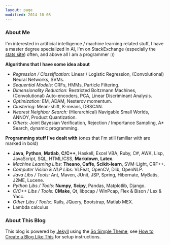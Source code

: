 ```yaml
---
layout: page
modified: 2014-10-08
---
```

### About Me
I'm interested in artificial intelligence / machine learning related stuff, I have a master degree specialized in AI, I'm on StackExchange (especially the [stats site](http://stats.stackexchange.com/users/95569/dontloo)) often, and above all I am a programmer :))

**Algorithms that I have some idea about** 

- *Regression / Classification:* Linear / Logistic Regression, (Convolutional) Neural Networks, SVMs.
- *Sequential Models:* CRFs, HMMs, Particle Filtering.
- *Dimensionality Reduction:* Restricted Boltzmann Machines, (Convolutional) Auto-encoders, PCA, Linear Discriminant Analysis.
- *Optimization:* EM, ADAM, Nesterov momentum.
- *Clustering:* Mean-shift, K-means, DBSCAN.
- *Nearest Neighbor Search:* (Hierarchical) Navigable Small Worlds, ANNOY, Product Quantization.
- *Others:* Joint Bayesian Verification, Rejection / Importance Sampling, A\* Search, dynamic programming.

**Programming stuff I've dealt with** (ones that I'm still familiar with are marked in bold)  

- **Java**, **Python**, **Matlab**, **C/C++**, Haskell, Excel VBA, Ruby, C#, AWK, Lisp, JavaScript, SQL, HTML/CSS, **Markdown**, **Latex**.
- *Machine Learning Libs:* **Theano**, **Caffe**, **Scikit-learn**, SVM-Light, CRF++.
- *Computer Vision & NLP Libs:* VLFeat, OpenCV, Dlib, OpenNLP.
- *Java Libs / Tools:* Ant, Maven, JUnit, JSP, Spring, Hibernate, MyBatis, J2ME, Lucene.
- *Python Libs / Tools:*  **Numpy**, **Scipy**, Pandas, Matplotlib, Django.
- *C/C++ Libs / Tools:* **CMake**, Qt, libpcap / WinPcap, Flex & Bison / Lex & Yacc.
- *Other Libs / Tools::* Rails, JQuery, Bootstrap, Matlab MEX.
- Lambda calculus

### About This Blog

This blog is powered by [Jekyll](http://jekyllrb.com/) using the [So Simple Theme](https://mmistakes.github.io/so-simple-theme/), see [How to Create a Blog Like This](/blog/how-to) for setup instructions.
